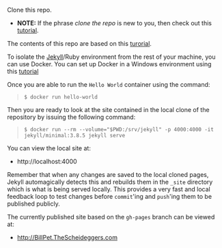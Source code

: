 Clone this repo.

* **NOTE:** If the phrase _clone the repo_ is new to you, then check out this [tutorial](https://guides.github.com/activities/hello-world/).

The contents of this repo are based on this [turorial](http://jmcglone.com/guides/github-pages/).

To isolate the [Jekyll](https://jekyllrb.com/docs/)/Ruby environment from the rest of your machine, you can use Docker.
You can set up Docker in a Windows environment using this [tutorial](https://docs.docker.com/docker-for-windows/)

Once you are able to run the `Hello World` container using the command:

> `$ docker run hello-world`

Then you are ready to look at the site contained in the local clone of the repository by issuing the following command:

> `$ docker run --rm --volume="$PWD:/srv/jekyll" -p 4000:4000 -it jekyll/minimal:3.8.5 jekyll serve`

You can view the local site at:

* http://localhost:4000

Remember that when any changes are saved to the local cloned pages, Jekyll automagically detects this and rebuilds them in the `_site` directory which is what is being served locally.
This provides a very fast and local feedback loop to test changes before `commit`'ing and `push`'ing them to be published publicly.  

The currently published site based on the `gh-pages` branch can be viewed at:

* http://BillPet.TheScheideggers.com
